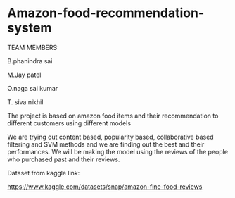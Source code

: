 # Amazon-food-recommendation-system

TEAM MEMBERS:

B.phanindra sai

M.Jay patel

O.naga sai kumar

T. siva nikhil

The project is based on amazon food items and their recommendation to different customers using different models

We are trying out content based, popularity based, collaborative based filtering and SVM methods and we are finding out the best and their performances. We will be making the model using the reviews of the people who purchased past and their reviews.


Dataset from kaggle link:

https://www.kaggle.com/datasets/snap/amazon-fine-food-reviews
